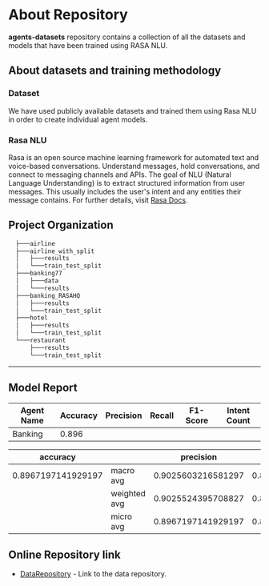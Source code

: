 # About Repository

**agents-datasets** repository contains a collection of all the datasets and models that have been trained using RASA NLU.

## About datasets and training methodology

### Dataset
We have used publicly available datasets and trained them using Rasa NLU in order to create individual agent models. 

### Rasa NLU
Rasa is an open source machine learning framework for automated text and voice-based conversations. Understand messages, hold conversations, and connect to messaging channels and APIs.
The goal of NLU (Natural Language Understanding) is to extract structured information from user messages. This usually includes the user's intent and any entities their message contains. 
For further details, visit [Rasa Docs](https://rasa.com/docs/rasa/).


Project Organization
------------
```bash
  ├───airline
  ├───airline_with_split
  │   ├───results
  │   └───train_test_split
  ├───banking77
  │   ├───data
  │   └───results
  ├───banking_RASAHQ
  │   ├───results
  │   └───train_test_split
  ├───hotel
  │   ├───results
  │   └───train_test_split
  └───restaurant
      ├───results
      └───train_test_split
```

--------

## Model Report

Agent Name     |  Accuracy  |  Precision  | Recall  |  F1-Score  |  Intent Count
-------- | -------- | -------- | -------- | -------- | ----
Banking | 0.896 | 

|accuracy          |          |precision       |recall           |f1-score         |support|
|------------------|------------|------------------|------------------|------------------|---------|
|0.8967197141929197|macro avg   |0.9025603216581297|0.896744921744922 |0.8968213713372181|3079     |
|                  |weighted avg|0.9025524395708827|0.8967197141929197|0.8968040999410952|3079     |
|                  |micro avg   |0.8967197141929197|0.8967197141929197|0.8967197141929197|3079     |




## Online Repository link

* [DataRepository](https://www.kaggle.com/datasets) - Link to the data repository.
